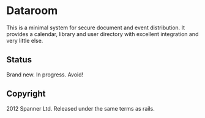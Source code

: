 # Dataroom

This is a minimal system for secure document and event distribution. It provides a calendar, library and user directory with excellent integration and very little else.

## Status

Brand new. In progress. Avoid!

## Copyright

2012 Spanner Ltd. Released under the same terms as rails.